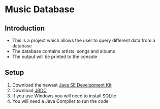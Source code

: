 # Music Database

## Introduction
* This is a project which allows the user to query different data from a database
* The database contains artists, songs and albums
* The output will be printed to the console

## Setup
1. Download the newest [Java SE Development Kit](https://www.oracle.com/java/technologies/javase/jdk16-archive-downloads.html)
2. Download [JBDC](https://repo1.maven.org/maven2/org/xerial/sqlite-jdbc/3.32.3.2/)
3. If you use Windows you will need to install SQLite
4. You will need a Java Compiler to run the code
